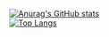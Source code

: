 [![Anurag's GitHub stats](https://github-readme-stats.vercel.app/api?username=rainstr7&theme=react&hide=stars,prs,issues,contribs&count_private=true)](https://github.com/anuraghazra/github-readme-stats)
<br>
[![Top Langs](https://github-readme-stats.vercel.app/api/top-langs/?username=rainstr7&layout=compact&theme=react)](https://github.com/anuraghazra/github-readme-stats)
